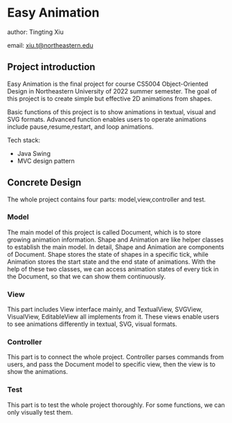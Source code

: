 # Easy Animation
author: Tingting Xiu

email: xiu.t@northeastern.edu

## Project introduction


Easy Animation is the final project for course CS5004 Object-Oriented Design in Northeastern University of 2022 summer semester. 
The goal of this project is to create simple but effective 2D animations from shapes. 


Basic functions of this project is to show animations in textual, visual and SVG formats. Advanced
function enables users to operate animations include pause,resume,restart, and loop animations.


Tech stack:
- Java Swing
- MVC design pattern


## Concrete Design

The whole project contains four parts: model,view,controller and test.

### Model
The main model of this project is called Document, which is to store growing animation information.
Shape and Animation are like helper classes to establish the main model. In detail,
Shape and Animation are components of Document. Shape stores the state of shapes in a specific tick, while Animation stores the start state and the end state of
animations. With the help of these two classes, we can access animation states of every tick in the Document,
so that we can show them continuously.

### View

This part includes View interface mainly, and TextualView, SVGView, VisualView, 
EditableView all implements from it. These views enable users to see animations differently in textual, SVG, visual
formats. 

### Controller

This part is to connect the whole project. Controller parses commands from users, 
and pass the Document model to specific view, then the view is to show the animations.


### Test

This part is to test the whole project thoroughly. For some functions, we can only visually test them.



